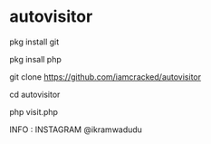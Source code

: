 # autovisitor

pkg install git

pkg insall php

git clone https://github.com/iamcracked/autovisitor

cd autovisitor

php visit.php

INFO :
INSTAGRAM @ikramwadudu
